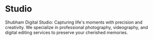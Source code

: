 # Studio
Shubham Digital Studio: Capturing life's moments with precision and creativity. We specialize in professional photography, videography, and digital editing services to preserve your cherished memories.
